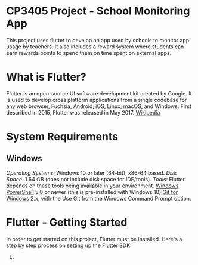 # CP3405 Project - School Monitoring App

This project uses flutter to develop an app used by schools to monitor app usage by teachers. It also includes a reward system where students can earn rewards
points to spend them on time spent on external apps.

# What is Flutter?
Flutter is an open-source UI software development kit created by Google. It is used to develop cross platform applications from a single codebase for any web browser, Fuchsia, Android, iOS, Linux, macOS, and Windows. First described in 2015, Flutter was released in May 2017. [Wikipedia](https://en.wikipedia.org/wiki/Flutter_(software))

# System Requirements 
## Windows
*Operating Systems:* Windows 10 or later (64-bit), x86-64 based.
*Disk Space:* 1.64 GB (does not include disk space for IDE/tools).
*Tools:* Flutter depends on these tools being available in your environment.
[Windows PowerShell](https://learn.microsoft.com/en-us/powershell/scripting/windows-powershell/install/installing-windows-powershell?view=powershell-7.3) 5.0 or newer (this is pre-installed with Windows 10)
[Git for Windows](https://git-scm.com/download/win) 2.x, with the Use Git from the Windows Command Prompt option.

# Flutter - Getting Started
In order to get started on this project, Flutter must be installed. Here's a step by step process on setting up the Flutter SDK:

1. 
